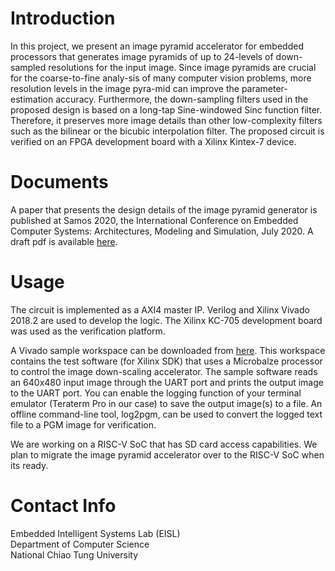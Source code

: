 # Introduction

In this project, we present an image pyramid accelerator for embedded processors that generates image pyramids of up to 24-levels of down-sampled resolutions for the input image. Since image pyramids are crucial for the coarse-to-fine analy-sis of many computer vision problems, more resolution levels in the image pyra-mid can improve the parameter-estimation accuracy. Furthermore, the down-sampling filters used in the proposed design is based on a long-tap Sine-windowed Sinc function filter. Therefore, it preserves more image details than other low-complexity filters such as the bilinear or the bicubic interpolation filter. The proposed circuit is verified on an FPGA development board with a Xilinx Kintex-7 device.

# Documents

A paper that presents the design details of the image pyramid generator is published at Samos 2020, the International Conference on Embedded Computer Systems: Architectures, Modeling and Simulation, July 2020. A draft pdf is available [here](https://github.com/eisl-nctu/pyramid/tree/master/docs/pyramid.pdf).

# Usage
The circuit is implemented as a AXI4 master IP. Verilog and Xilinx Vivado 2018.2 are used to develop the logic. The Xilinx KC-705 development board was used as the verification platform.

A Vivado sample workspace can be downloaded from [here](https://github.com/eisl-nctu/pyramid/tree/master/archive/pyramid.zip). This workspace contains the test software (for Xilinx SDK) that uses a Microbalze processor to control the image down-scaling accelerator. The sample software reads an 640x480 input image through the UART port and prints the output image to the UART port. You can enable the logging function of your terminal emulator (Teraterm Pro in our case) to save the output image(s) to a file. An offline command-line tool, log2pgm, can be used to convert the logged text file to a PGM image for verification. 

We are working on a RISC-V SoC that has SD card access capabilities. We plan to migrate the image pyramid accelerator over to the RISC-V SoC when its ready.

# Contact Info
Embedded Intelligent Systems Lab (EISL)  
Department of Computer Science  
National Chiao Tung University  
